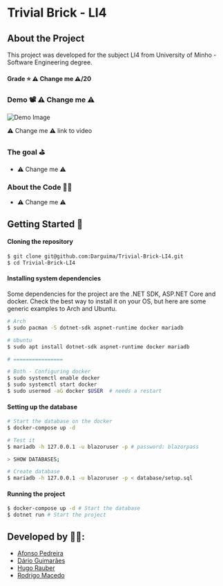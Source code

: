 # Trivial Brick - LI4

## About the Project

This project was developed for the subject LI4 from University of Minho - Software Engineering degree.

#### Grade ⭐️ ⚠️ Change me ⚠️/20

### Demo 📽️ ⚠️ Change me ⚠️

![Demo Image](./readme/_.png)

⚠️ Change me ⚠️ link to video

### The goal ⛳️

* ⚠️ Change me ⚠️ 

### About the Code 🧑‍💻

* ⚠️ Change me ⚠️ 

## Getting Started 🚀

#### Cloning the repository

```bash
$ git clone git@github.com:Darguima/Trivial-Brick-LI4.git
$ cd Trivial-Brick-LI4
```

#### Installing system dependencies

Some dependencies for the project are the .NET SDK, ASP.NET Core and docker. Check the best way to install it on your OS, but here are some generic examples to Arch and Ubuntu.

```bash
# Arch
$ sudo pacman -S dotnet-sdk aspnet-runtime docker mariadb

# Ubuntu
$ sudo apt install dotnet-sdk aspnet-runtime docker mariadb

# ================

# Both - Configuring docker
$ sudo systemctl enable docker
$ sudo systemctl start docker
$ sudo usermod -aG docker $USER  # needs a restart
```

#### Setting up the database

```bash
# Start the database on the docker
$ docker-compose up -d

# Test it
$ mariadb -h 127.0.0.1 -u blazoruser -p # password: blazorpass

> SHOW DATABASES;

# Create database
$ mariadb -h 127.0.0.1 -u blazoruser -p < database/setup.sql
```

#### Running the project

```bash
$ docker-compose up -d # Start the database
$ dotnet run # Start the project
```

## Developed by 🧑‍💻:

- [Afonso Pedreira](https://github.com/afooonso)
- [Dário Guimarães](https://github.com/darguima)
- [Hugo Rauber](https://github.com/HugoLRauber)
- [Rodrigo Macedo](https://github.com/rmufasa)
